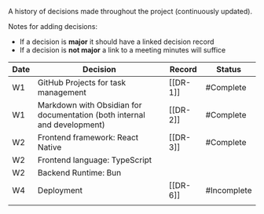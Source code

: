 A history of decisions made throughout the project (continuously updated).

Notes for adding decisions:
* If a decision is **major** it should have a linked decision record
* If a decision is **not major** a link to a meeting minutes will suffice

| Date | Decision                                                                 | Record   | Status      |
| ---- | ------------------------------------------------------------------------ | -------- | ----------- |
| W1   | GitHub Projects for task management                                      | [[DR-1]] | #Complete   |
| W1   | Markdown with Obsidian for documentation (both internal and development) | [[DR-2]] | #Complete   |
| W2   | Frontend framework: React Native                                         | [[DR-3]] | #Complete   |
| W2   | Frontend language: TypeScript                                            |          |             |
| W2   | Backend Runtime: Bun                                                     |          |             |
| W4   | Deployment                                                               | [[DR-6]] | #Incomplete |
|      |                                                                          |          |             |

